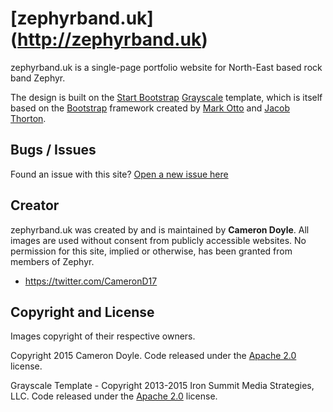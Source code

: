 # [zephyrband.uk] (http://zephyrband.uk)

zephyrband.uk is a single-page portfolio website for North-East based rock band Zephyr. 

The design is built on the [Start Bootstrap](http://startbootstrap.com/) [Grayscale](http://startbootstrap.com/template-overviews/grayscale/) template, which is itself based on the [Bootstrap](http://getbootstrap.com/) framework created by [Mark Otto](https://twitter.com/mdo) and [Jacob Thorton](https://twitter.com/fat).

## Bugs / Issues

Found an issue with this site? [Open a new issue here](https://github.com/CameronD17/zephyr/issues)

## Creator

zephyrband.uk was created by and is maintained by **Cameron Doyle**. All images are used without consent from publicly accessible websites. No permission for this site, implied or otherwise, has been granted from members of Zephyr.

* https://twitter.com/CameronD17

## Copyright and License

Images copyright of their respective owners.

Copyright 2015 Cameron Doyle. Code released under the [Apache 2.0](https://github.com/CameronD17/camerond17.github.io/blob/master/LICENSE) license.

Grayscale Template - Copyright 2013-2015 Iron Summit Media Strategies, LLC. Code released under the [Apache 2.0](https://github.com/IronSummitMedia/startbootstrap-grayscale/blob/gh-pages/LICENSE) license.